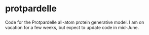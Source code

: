 # protpardelle

Code for the Protpardelle all-atom protein generative model. I am on vacation for a few weeks, but expect to update code in mid-June.
